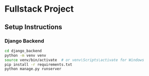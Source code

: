# Fullstack Project

## Setup Instructions

### Django Backend
```bash
cd django_backend
python -m venv venv
source venv/bin/activate  # or venv\Scripts\activate for Windows
pip install -r requirements.txt
python manage.py runserver
